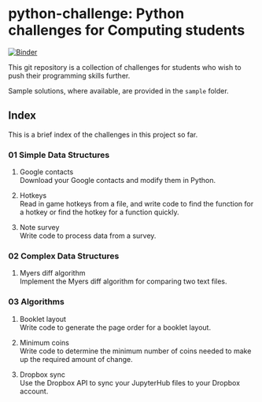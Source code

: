# python-challenge: Python challenges for Computing students
[![Binder](https://mybinder.org/badge_logo.svg)](https://mybinder.org/v2/gh/ngjunsiang/python-challenge.git/master)

This git repository is a collection of challenges for students who wish to push
their programming skills further.

Sample solutions, where available, are provided in the `sample` folder.

## Index

This is a brief index of the challenges in this project so far.

### 01 Simple Data Structures

1. Google contacts  
   Download your Google contacts and modify them in Python.

2. Hotkeys  
   Read in game hotkeys from a file, and write code to find the function for
   a hotkey or find the hotkey for a function quickly.

3. Note survey  
   Write code to process data from a survey.

### 02 Complex Data Structures

1. Myers diff algorithm  
   Implement the Myers diff algorithm for comparing two text files.

### 03 Algorithms

1. Booklet layout  
   Write code to generate the page order for a booklet layout.

2. Minimum coins  
   Write code to determine the minimum number of coins needed to make up the
   required amount of change.

3. Dropbox sync  
   Use the Dropbox API to sync your JupyterHub files to your Dropbox
   account.
